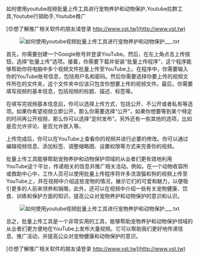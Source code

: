 如何使用youtube视频批量上传工具进行宠物养护和动物保护,Youtube拉群工具,Youtube行销助手,Youtube推广

[😍想了解推广相关软件的朋友请登录 http://www.vst.tw](http://www.vst.tw)

 <center><img src="https://vst.tw/MP4/tuiguang/png/7.png" alt="如何使用youtube视频批量上传工具进行宠物养护和动物保护___.txt"></center>

首先，你需要创建一个Google账号并登录YouTube。然后，在左上角点击上传按钮，选择“批量上传”选项。接着，你需要下载并安装“批量上传程序”，这个程序能够帮助你将电脑中多个视频文件批量上传至YouTube上。在程序中，你需要输入你的YouTube账号信息，包括用户名和密码。然后你需要选择你要上传的视频文件所在的文件夹，这个文件夹中应该只包含你想要上传的视频文件。最后，你需要填写视频的基本信息，包括视频的标题、描述、标签等。

在填写完视频基本信息后，你可以选择上传方式，包括公开、不公开或者私有等选项。如果你希望视频立即公开，那么你需要选择“公开”，如果你想要等到某个特定的时间再公开视频，那么你可以选择“定时发布”。另外还有一些其他的选项，比如是否允许评论、是否允许嵌入等。

上传完成后，你可以在YouTube上查看你的视频并进行必要的修改。你可以通过编辑视频信息、添加标签、调整缩略图、设置权限等方式来完善你的视频。

批量上传工具能够帮助宠物养护和动物保护领域的从业者们更有效地利用YouTube这个平台，传递相关的信息并推广相关活动。例如，在一个动物收容所或救助中心中，工作人员可以使用批量上传程序将许多流浪猫和狗的视频上传至YouTube上，并在视频中介绍这些宠物的情况，展示它们的可爱和魅力，以便吸引更多的人前来领养和捐赠。此外，还可以在视频中介绍一些有关宠物健康、饮食、训练和保护方面的知识，提高公众对宠物养护和动物保护的意识和认识。

 <center><img src="https://vst.tw/MP4/tuiguang/png/2.png" alt="如何使用youtube视频批量上传工具进行宠物养护和动物保护___.txt"></center>

总之，批量上传工具是一个非常实用的工具，能够帮助宠物养护和动物保护领域的从业者们更方便地在YouTube上发布大量视频。它可以帮助我们更好地传递信息、推广活动，并提高公众对宠物健康和动物保护的意识。

[😍想了解推广相关软件的朋友请登录 http://www.vst.tw](http://www.vst.tw)



